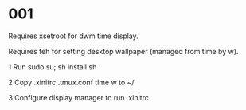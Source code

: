 # 001

Requires xsetroot for dwm time display. 

Requires feh for setting desktop wallpaper (managed from time by w).


1 Run sudo su; sh install.sh

2 Copy .xinitrc .tmux.conf time w to  ~/

3 Configure display manager to run .xinitrc

